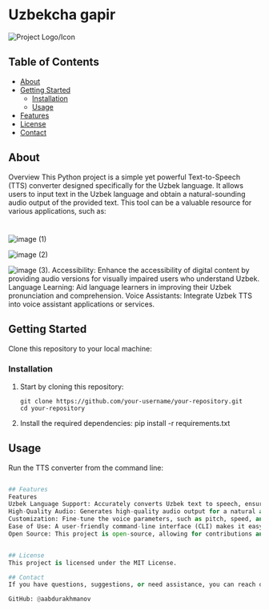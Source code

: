 # Uzbekcha gapir

![Project Logo/Icon](link_to_project_logo.png)

## Table of Contents

- [About](#about)
- [Getting Started](#getting-started)
  - [Installation](#installation)
  - [Usage](#usage)
- [Features](#features)
- [License](#license)
- [Contact](#contact)

## About
Overview
This Python project is a simple yet powerful Text-to-Speech (TTS) converter designed specifically for the Uzbek language. It allows users to input text in the Uzbek language and obtain a natural-sounding audio output of the provided text. This tool can be a valuable resource for various applications, such as:
# 
![image](https://user-images.githubusercontent.com/76531073/178923882-1548d681-efd4-4469-9979-5bc48fea69cd.png)
(1)

![image](https://user-images.githubusercontent.com/76531073/178923741-80e6723f-2454-430f-8431-f299da22ff08.png)
(2)

![image](https://user-images.githubusercontent.com/76531073/178924042-b142ead2-85bb-4d4c-8c95-da8c5c20412e.png)
(3).
Accessibility: Enhance the accessibility of digital content by providing audio versions for visually impaired users who understand Uzbek.
Language Learning: Aid language learners in improving their Uzbek pronunciation and comprehension.
Voice Assistants: Integrate Uzbek TTS into voice assistant applications or services.

## Getting Started

Clone this repository to your local machine:

### Installation

1. Start by cloning this repository:

   ```shell
   git clone https://github.com/your-username/your-repository.git
   cd your-repository

2. Install the required dependencies:
   pip install -r requirements.txt

## Usage
  Run the TTS converter from the command line:

  ```python app.py run

## Features
  Features
  Uzbek Language Support: Accurately converts Uzbek text to speech, ensuring correct pronunciation and intonation.
  High-Quality Audio: Generates high-quality audio output for a natural and pleasant listening experience.
  Customization: Fine-tune the voice parameters, such as pitch, speed, and volume, to suit your preferences.
  Ease of Use: A user-friendly command-line interface (CLI) makes it easy to convert text to speech.
  Open Source: This project is open-source, allowing for contributions and modifications by the community.


## License
  This project is licensed under the MIT License.

## Contact
  If you have questions, suggestions, or need assistance, you can reach out to the project maintainer:
  
  GitHub: @aabdurakhmanov





